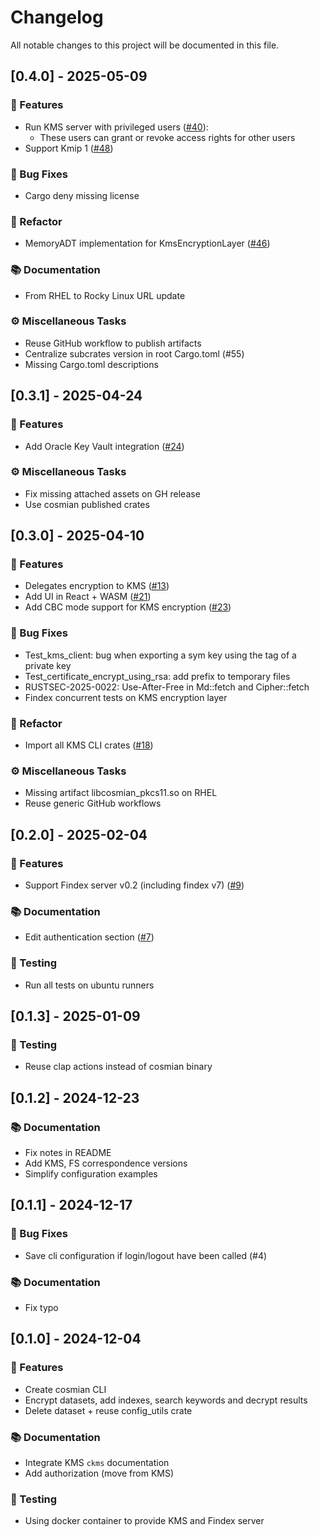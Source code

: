 # Changelog

All notable changes to this project will be documented in this file.

## [0.4.0] - 2025-05-09

### 🚀 Features

- Run KMS server with privileged users ([#40](https://github.com/Cosmian/client/pull/40)):
  - These users can grant or revoke access rights for other users
- Support Kmip 1 ([#48](https://github.com/Cosmian/client/pull/48))

### 🐛 Bug Fixes

- Cargo deny missing license

### 🚜 Refactor

- MemoryADT implementation for KmsEncryptionLayer ([#46](https://github.com/Cosmian/client/pull/46))

### 📚 Documentation

- From RHEL to Rocky Linux URL update

### ⚙️ Miscellaneous Tasks

- Reuse GitHub workflow to publish artifacts
- Centralize subcrates version in root Cargo.toml (#55)
- Missing Cargo.toml descriptions

## [0.3.1] - 2025-04-24

### 🚀 Features

- Add Oracle Key Vault integration ([#24](https://github.com/Cosmian/client/pull/24))

### ⚙️ Miscellaneous Tasks

- Fix missing attached assets on GH release
- Use cosmian published crates

## [0.3.0] - 2025-04-10

### 🚀 Features

- Delegates encryption to KMS ([#13](https://github.com/Cosmian/client/pull/13))
- Add UI in React + WASM ([#21](https://github.com/Cosmian/client/pull/21))
- Add CBC mode support for KMS encryption ([#23](https://github.com/Cosmian/client/pull/23))

### 🐛 Bug Fixes

- Test_kms_client: bug when exporting a sym key using the tag of a private key
- Test_certificate_encrypt_using_rsa: add prefix to temporary files
- RUSTSEC-2025-0022: Use-After-Free in Md::fetch and Cipher::fetch
- Findex concurrent tests on KMS encryption layer

### 🚜 Refactor

- Import all KMS CLI crates ([#18](https://github.com/Cosmian/client/pull/18))

### ⚙️ Miscellaneous Tasks

- Missing artifact libcosmian_pkcs11.so on RHEL
- Reuse generic GitHub workflows

## [0.2.0] - 2025-02-04

### 🚀 Features

- Support Findex server v0.2 (including findex v7) ([#9](https://github.com/Cosmian/client/pull/9))

### 📚 Documentation

- Edit authentication section ([#7](https://github.com/Cosmian/client/pull/7))

### 🧪 Testing

- Run all tests on ubuntu runners

## [0.1.3] - 2025-01-09

### 🧪 Testing

- Reuse clap actions instead of cosmian binary

## [0.1.2] - 2024-12-23

### 📚 Documentation

- Fix notes in README
- Add KMS, FS correspondence versions
- Simplify configuration examples

## [0.1.1] - 2024-12-17

### 🐛 Bug Fixes

- Save cli configuration if login/logout have been called (#4)

### 📚 Documentation

- Fix typo

## [0.1.0] - 2024-12-04

### 🚀 Features

- Create cosmian CLI
- Encrypt datasets, add indexes, search keywords and decrypt results
- Delete dataset + reuse config_utils crate

### 📚 Documentation

- Integrate KMS `ckms` documentation
- Add authorization (move from KMS)

### 🧪 Testing

- Using docker container to provide KMS and Findex server

<!-- generated by git-cliff -->
